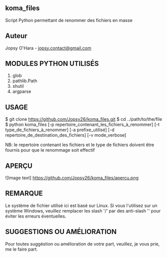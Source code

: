 ## koma_files

Script Python permettant de renommer des fichiers en masse

## Auteur

Jopsy O'Hara - jopsy.contact@gmail.com

## MODULES PYTHON UTILISÉS

1. glob
2. pathlib.Path
3. shutil
4. argparse

## USAGE

$ git clone https://github.com/Jopsy26/koma_files.git
$ cd ../path/to/the/file
$ python koma_files [-p repertoire_contenant_les_fichiers_à_renommer] [-t type_de_fichiers_à_renommer] [-a prefixe_utilisé] 
[-d repertoire_de_destination_des_fichiers] [-v mode_verbose]

NB: le repertoire contenant les fichiers et le type de fichiers doivent être fournis pour que le renommage soit effectif

## APERÇU

![Image text] https://github.com/Jopsy26/koma_files/apercu.png

## REMARQUE

Le système de fichier utilisé ici est basé sur Linux. Si vous l'utilisez sur un système Windows, veuillez remplacer les slash '/' par des anti-slash '\' pour éviter les erreurs éventuelles.

## SUGGESTIONS OU AMÉLIORATION

Pour toutes suggéstion ou amélioration de votre part, veuillez, je vous prie, me le faire part.
